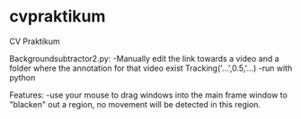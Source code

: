 # cvpraktikum
CV Praktikum

Backgroundsubtractor2.py:
  -Manually edit the link towards a video and a folder where the annotation for that video exist Tracking('...',0.5,'...)
  -run with python
  
Features:
  -use your mouse to drag windows into the main frame window to "blacken" out a region, no movement will be detected in this region.
